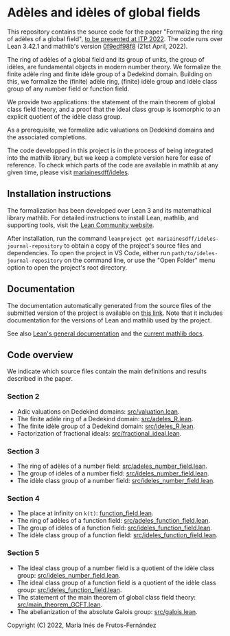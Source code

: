 # Adèles and idèles of global fields

This repository contains the source code for the paper  "Formalizing the ring of adèles of a global field", [to be presented at ITP 2022](https://itpconference.github.io/ITP22/cfp.html). The code runs over Lean 3.42.1 and mathlib's version [0f9edf98f8](https://github.com/leanprover-community/mathlib/tree/0f9edf98f8cd8a99a6694f19e0b3f47e7e12c165) (21st April, 2022).

The ring of adèles of a global field and its group of units, the group of idèles, are fundamental objects in modern number theory. We formalize the finite adèle ring and finite idèle group of a Dedekind domain. Building on this, we formalize the (finite) adèle ring, (finite) idèle group and idèle class group of any number field or function field.

We provide two applications: the statement of the main theorem of global class field theory, and a proof that the ideal class group is isomorphic to an explicit quotient of the idèle class group.

As a prerequisite, we formalize adic valuations on Dedekind domains and the associated completions.

The code developped in this project is in the process of being integrated into the mathlib library, but we keep a complete version here for ease of reference. To check which parts of the code are available in mathlib at any given time, please visit [mariainesdff/ideles](https://github.com/mariainesdff/ideles).

## Installation instructions
The formalization has been developed over Lean 3 and its matemathical library mathlib. For detailed instructions to install Lean, mathlib, and supporting tools, visit the [Lean Community website](https://leanprover-community.github.io/get_started.html).

After installation, run the command `leanproject get mariainesdff/ideles-journal-repository` to obtain a copy of the project's source files and dependencies. To open the project in VS Code, either run `path/to/ideles-journal-repository` on the command line, or use the "Open Folder" menu option to open the project's root directory.

## Documentation

The documentation automatically generated from the source files of the submitted version of the project is available on [this link](https://mariainesdff.github.io/ideles-journal-repository). Note that it includes documentation for the versions of Lean and  mathlib used by the project.

See also [Lean's general documentation](https://leanprover.github.io/documentation/) and the [current mathlib docs](https://leanprover-community.github.io/mathlib_docs).

## Code overview

We indicate which source files contain the main definitions and results described in the paper.

### Section 2
* Adic valuations on Dedekind domains: [src/valuation.lean](https://github.com/mariainesdff/ideles-journal/blob/master/src/valuation.lean).
* The finite adèle ring of a Dedekind domain: [src/adeles_R.lean](https://github.com/mariainesdff/ideles-journal/blob/master/src/adeles_R.lean).
* The finite idèle group of a Dedekind domain: [src/ideles_R.lean](https://github.com/mariainesdff/ideles-journal/blob/master/src/ideles_R.lean).
* Factorization of fractional ideals: [src/fractional_ideal.lean](https://github.com/mariainesdff/ideles-journal/blob/master/src/fractional_ideal.lean).

### Section 3
* The ring of adèles of a number field: [src/adeles_number_field.lean](https://github.com/mariainesdff/ideles-journal/blob/master/src/adeles_number_field.lean).
* The group of idèles of a number field: [src/ideles_number_field.lean](https://github.com/mariainesdff/ideles-journal/blob/master/src/ideles_number_field.lean).
* The idèle class group of a number field: [src/ideles_number_field.lean](https://github.com/mariainesdff/ideles-journal/blob/master/src/ideles_number_field.lean).

### Section 4
* The place at infinity on `k(t)`: [function_field.lean](https://github.com/mariainesdff/ideles-journal/blob/master/src/function_field.lean).
* The ring of adèles of a function field: [src/adeles_function_field.lean](https://github.com/mariainesdff/ideles-journal/blob/master/src/adeles_function_field.lean).
* The group of idèles of a function field: [src/ideles_function_field.lean](https://github.com/mariainesdff/ideles-journal/blob/master/src/ideles_function_field.lean).
* The idèle class group of a function field: [src/ideles_function_field.lean](https://github.com/mariainesdff/ideles-journal/blob/master/src/ideles_function_field.lean).

### Section 5
* The ideal class group of a number field is a quotient of the idèle class group: [src/ideles_number_field.lean](https://github.com/mariainesdff/ideles-journal/blob/master/src/ideles_number_field.lean).
* The ideal class group of a function field is a quotient of the idèle class group: [src/ideles_function_field.lean](https://github.com/mariainesdff/ideles-journal/blob/master/src/ideles_function_field.lean).
* The statement of the main theorem of global class field theory: [src/main_theorem_GCFT.lean](https://github.com/mariainesdff/ideles-journal/blob/master/src/main_theorem_GCFT.lean).
* The abelianization of the absolute Galois group: [src/galois.lean](https://github.com/mariainesdff/ideles-journal/blob/master/src/galois.lean).

Copyright (C) 2022, María Inés de Frutos-Fernández
